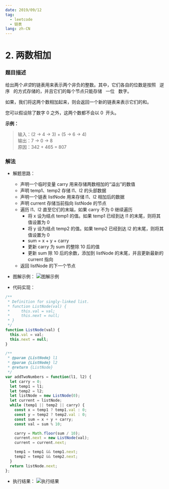 ```yaml
---
date: 2019/09/12
tag:
  - leetcode
  - 链表
lang: zh-CN
---
```


# 2. 两数相加

### 题目描述

给出两个*非空*的链表用来表示两个非负的整数。其中，它们各自的位数是按照   逆序   的方式存储的，并且它们的每个节点只能存储   一位   数字。

如果，我们将这两个数相加起来，则会返回一个新的链表来表示它们的和。

您可以假设除了数字 0 之外，这两个数都不会以 0  开头。

**示例：**

> 输入：(2 -> 4 -> 3) + (5 -> 6 -> 4)<br/>输出：7 -> 0 -> 8<br/>原因：342 + 465 = 807

### 解法

- 解题思路：

  - 声明一个临时变量 carry 用来存储两数相加的“溢出”的数值
  - 声明 temp1、temp2 存储 l1、l2 的头部数据
  - 声明一个链表 listNode 用来存储 l1、l2 相加后的数据
  - 声明 current 存储当前指向 listNode 的节点
  - 遍历 l1、l2 直至它们的末端，如果 carry 不为 0 继续遍历
    - 将 x 设为结点 temp1 的值。如果 temp1 已经到达 l1 的末尾，则将其值设置为 0
    - 将 y 设为结点 temp2 的值。如果 temp2 已经到达 l2 的末尾，则将其值设置为 0
    - sum = x + y + carry
    - 更新 carry 为 sum 的整除 10 后的值
    - 更新 sum 除 10 后的余数，添加到 listNode 的末尾，并且更新最新的 current 指向
  - 返回 listNode 的下一个节点

- 图解示例：
  ![图解示例](https://raw.githubusercontent.com/volcanoliuc/vue-blog/images/images20190915213303.png)

- 代码实现：

```js
/**
 * Definition for singly-linked list.
 * function ListNode(val) {
 *     this.val = val;
 *     this.next = null;
 * }
 */
function ListNode(val) {
  this.val = val;
  this.next = null;
}

/**
 * @param {ListNode} l1
 * @param {ListNode} l2
 * @return {ListNode}
 */
var addTwoNumbers = function(l1, l2) {
  let carry = 0;
  let temp1 = l1;
  let temp2 = l2;
  let listNode = new ListNode(0);
  let current = listNode;
  while (temp1 || temp2 || carry) {
    const x = temp1 ? temp1.val : 0;
    const y = temp2 ? temp2.val : 0;
    const sum = x + y + carry;
    const val = sum % 10;

    carry = Math.floor(sum / 10);
    current.next = new ListNode(val);
    current = current.next;

    temp1 = temp1 && temp1.next;
    temp2 = temp2 && temp2.next;
  }
  return listNode.next;
};
```

- 执行结果：
  ![执行结果](https://raw.githubusercontent.com/volcanoliuc/vue-blog/images/images20190912131355.png)
